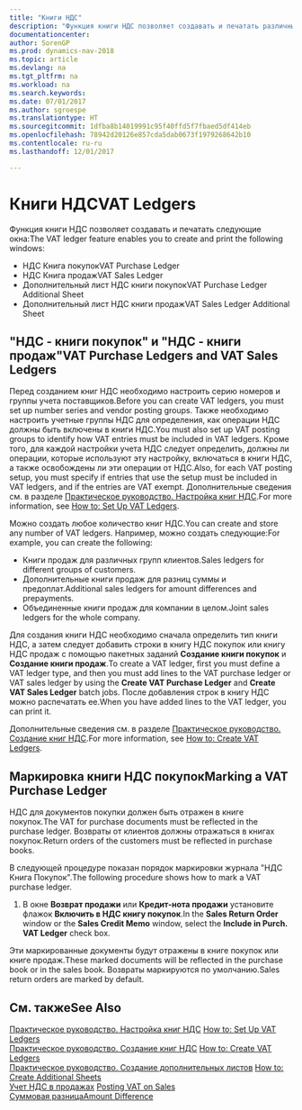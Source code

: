 ```yaml
---
title: "Книги НДС"
description: "Функция книги НДС позволяет создавать и печатать различные отчеты."
documentationcenter: 
author: SorenGP
ms.prod: dynamics-nav-2018
ms.topic: article
ms.devlang: na
ms.tgt_pltfrm: na
ms.workload: na
ms.search.keywords: 
ms.date: 07/01/2017
ms.author: sgroespe
ms.translationtype: HT
ms.sourcegitcommit: 1dfba8b14019991c95f40ffd5f7fbaed5df414eb
ms.openlocfilehash: 78942d20126e857cda5dab0673f1979268642b10
ms.contentlocale: ru-ru
ms.lasthandoff: 12/01/2017

---
```

# <a name="vat-ledgers"></a><span data-ttu-id="db32f-103">Книги НДС</span><span class="sxs-lookup"><span data-stu-id="db32f-103">VAT Ledgers</span></span>
<span data-ttu-id="db32f-104">Функция книги НДС позволяет создавать и печатать следующие окна:</span><span class="sxs-lookup"><span data-stu-id="db32f-104">The VAT ledger feature enables you to create and print the following windows:</span></span>  

- <span data-ttu-id="db32f-105">НДС Книга покупок</span><span class="sxs-lookup"><span data-stu-id="db32f-105">VAT Purchase Ledger</span></span>  
- <span data-ttu-id="db32f-106">НДС Книга продаж</span><span class="sxs-lookup"><span data-stu-id="db32f-106">VAT Sales Ledger</span></span>  
- <span data-ttu-id="db32f-107">Дополнительный лист НДС книги покупок</span><span class="sxs-lookup"><span data-stu-id="db32f-107">VAT Purchase Ledger Additional Sheet</span></span>  
- <span data-ttu-id="db32f-108">Дополнительный лист НДС книги продаж</span><span class="sxs-lookup"><span data-stu-id="db32f-108">VAT Sales Ledger Additional Sheet</span></span>  

## <a name="vat-purchase-ledgers-and-vat-sales-ledgers"></a><span data-ttu-id="db32f-109">"НДС - книги покупок" и "НДС - книги продаж"</span><span class="sxs-lookup"><span data-stu-id="db32f-109">VAT Purchase Ledgers and VAT Sales Ledgers</span></span>  
<span data-ttu-id="db32f-110">Перед созданием книг НДС необходимо настроить серию номеров и группы учета поставщиков.</span><span class="sxs-lookup"><span data-stu-id="db32f-110">Before you can create VAT ledgers, you must set up number series and vendor posting groups.</span></span> <span data-ttu-id="db32f-111">Также необходимо настроить учетные группы НДС для определения, как операции НДС должны быть включены в книги НДС.</span><span class="sxs-lookup"><span data-stu-id="db32f-111">You must also set up VAT posting groups to identify how VAT entries must be included in VAT ledgers.</span></span> <span data-ttu-id="db32f-112">Кроме того, для каждой настройки учета НДС следует определить, должны ли операции, которые используют эту настройку, включаться в книги НДС, а также освобождены ли эти операции от НДС.</span><span class="sxs-lookup"><span data-stu-id="db32f-112">Also, for each VAT posting setup, you must specify if entries that use the setup must be included in VAT ledgers, and if the entries are VAT exempt.</span></span> <span data-ttu-id="db32f-113">Дополнительные сведения см. в разделе [Практическое руководство. Настройка книг НДС](how-to-set-up-vat-ledgers.md).</span><span class="sxs-lookup"><span data-stu-id="db32f-113">For more information, see [How to: Set Up VAT Ledgers](how-to-set-up-vat-ledgers.md).</span></span>  

<span data-ttu-id="db32f-114">Можно создать любое количество книг НДС.</span><span class="sxs-lookup"><span data-stu-id="db32f-114">You can create and store any number of VAT ledgers.</span></span> <span data-ttu-id="db32f-115">Например, можно создать следующие:</span><span class="sxs-lookup"><span data-stu-id="db32f-115">For example, you can create the following:</span></span>  

- <span data-ttu-id="db32f-116">Книги продаж для различных групп клиентов.</span><span class="sxs-lookup"><span data-stu-id="db32f-116">Sales ledgers for different groups of customers.</span></span>  
- <span data-ttu-id="db32f-117">Дополнительные книги продаж для разниц суммы и предоплат.</span><span class="sxs-lookup"><span data-stu-id="db32f-117">Additional sales ledgers for amount differences and prepayments.</span></span>  
- <span data-ttu-id="db32f-118">Объединенные книги продаж для компании в целом.</span><span class="sxs-lookup"><span data-stu-id="db32f-118">Joint sales ledgers for the whole company.</span></span>  

<span data-ttu-id="db32f-119">Для создания книги НДС необходимо сначала определить тип книги НДС, а затем следует добавить строки в книгу НДС покупок или книгу НДС продаж с помощью пакетных заданий **Создание книги покупок** и **Создание книги продаж**.</span><span class="sxs-lookup"><span data-stu-id="db32f-119">To create a VAT ledger, first you must define a VAT ledger type, and then you must add lines to the VAT purchase ledger or VAT sales ledger by using the **Create VAT Purchase Ledger** and **Create VAT Sales Ledger** batch jobs.</span></span> <span data-ttu-id="db32f-120">После добавления строк в книгу НДС можно распечатать ее.</span><span class="sxs-lookup"><span data-stu-id="db32f-120">When you have added lines to the VAT ledger, you can print it.</span></span>  

<span data-ttu-id="db32f-121">Дополнительные сведения см. в разделе [Практическое руководство. Создание книг НДС](how-to-create-vat-ledgers.md).</span><span class="sxs-lookup"><span data-stu-id="db32f-121">For more information, see [How to: Create VAT Ledgers](how-to-create-vat-ledgers.md).</span></span>  

## <a name="marking-a-vat-purchase-ledger"></a><span data-ttu-id="db32f-122">Маркировка книги НДС покупок</span><span class="sxs-lookup"><span data-stu-id="db32f-122">Marking a VAT Purchase Ledger</span></span>  
<span data-ttu-id="db32f-123">НДС для документов покупки должен быть отражен в книге покупок.</span><span class="sxs-lookup"><span data-stu-id="db32f-123">The VAT for purchase documents must be reflected in the purchase ledger.</span></span> <span data-ttu-id="db32f-124">Возвраты от клиентов должны отражаться в книгах покупок.</span><span class="sxs-lookup"><span data-stu-id="db32f-124">Return orders of the customers must be reflected in purchase books.</span></span>  

<span data-ttu-id="db32f-125">В следующей процедуре показан порядок маркировки журнала "НДС Книга Покупок".</span><span class="sxs-lookup"><span data-stu-id="db32f-125">The following procedure shows how to mark a VAT purchase ledger.</span></span>  

1.  <span data-ttu-id="db32f-126">В окне **Возврат продажи** или **Кредит-нота продажи** установите флажок **Включить в НДС книгу покупок**.</span><span class="sxs-lookup"><span data-stu-id="db32f-126">In the **Sales Return Order** window or the **Sales Credit Memo** window, select the **Include in Purch. VAT Ledger** check box.</span></span>  

<span data-ttu-id="db32f-127">Эти маркированные документы будут отражены в книге покупок или книге продаж.</span><span class="sxs-lookup"><span data-stu-id="db32f-127">These marked documents will be reflected in the purchase book or in the sales book.</span></span> <span data-ttu-id="db32f-128">Возвраты маркируются по умолчанию.</span><span class="sxs-lookup"><span data-stu-id="db32f-128">Sales return orders are marked by default.</span></span>  

## <a name="see-also"></a><span data-ttu-id="db32f-129">См. также</span><span class="sxs-lookup"><span data-stu-id="db32f-129">See Also</span></span>  
 <span data-ttu-id="db32f-130">[Практическое руководство. Настройка книг НДС](how-to-set-up-vat-ledgers.md) </span><span class="sxs-lookup"><span data-stu-id="db32f-130">[How to: Set Up VAT Ledgers](how-to-set-up-vat-ledgers.md) </span></span>  
 <span data-ttu-id="db32f-131">[Практическое руководство. Создание книг НДС](how-to-create-vat-ledgers.md) </span><span class="sxs-lookup"><span data-stu-id="db32f-131">[How to: Create VAT Ledgers](how-to-create-vat-ledgers.md) </span></span>  
 <span data-ttu-id="db32f-132">[Практическое руководство. Создание дополнительных листов](how-to-create-additional-sheets.md) </span><span class="sxs-lookup"><span data-stu-id="db32f-132">[How to: Create Additional Sheets](how-to-create-additional-sheets.md) </span></span>  
 <span data-ttu-id="db32f-133">[Учет НДС в продажах](posting-vat-on-sales.md) </span><span class="sxs-lookup"><span data-stu-id="db32f-133">[Posting VAT on Sales](posting-vat-on-sales.md) </span></span>  
 [<span data-ttu-id="db32f-134">Суммовая разница</span><span class="sxs-lookup"><span data-stu-id="db32f-134">Amount Difference</span></span>](assetId:///ecc3830d-d498-44a3-bdb6-79e094d620e9)

